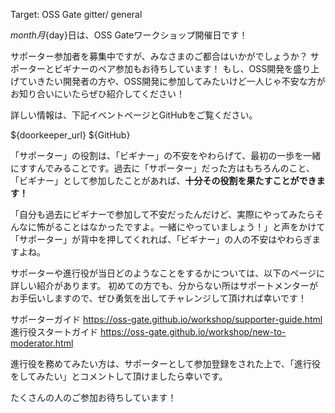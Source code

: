 Target: OSS Gate gitter/ general

${month}月${day}日は、OSS Gateワークショップ開催日です！

サポーター参加者を募集中ですが、みなさまのご都合はいかがでしょうか？
サポーターとビギナーのペア参加もお待ちしています！
もし、OSS開発を盛り上げていきたい開発者の方や、OSS開発に参加してみたいけど一人じゃ不安な方がお知り合いにいたらぜひ紹介してください！

詳しい情報は、下記イベントページとGitHubをご覧ください。

${doorkeeper_url}
${GitHub}

「サポーター」の役割は、「ビギナー」の不安をやわらげて、最初の一歩を一緒にすすんでみることです。過去に「サポーター」だった方はもちろんのこと、「ビギナー」として参加したことがあれば、**十分その役割を果たすことができます！**

「自分も過去にビギナーで参加して不安だったんだけど、実際にやってみたらそんなに怖がることはなかったですよ。一緒にやっていましょう！」と声をかけて「サポーター」が背中を押してくれれば、「ビギナー」の人の不安はやわらぎますよね。

サポーターや進行役が当日どのようなことをするかについては、以下のページに詳しい紹介があります。
初めての方でも、分からない所はサポートメンターがお手伝いしますので、ぜひ勇気を出してチャレンジして頂ければ幸いです！

サポーターガイド https://oss-gate.github.io/workshop/supporter-guide.html
進行役スタートガイド https://oss-gate.github.io/workshop/new-to-moderator.html

進行役を務めてみたい方は、サポーターとして参加登録をされた上で、「進行役をしてみたい」とコメントして頂けましたら幸いです。

たくさんの人のご参加お待ちしています！

